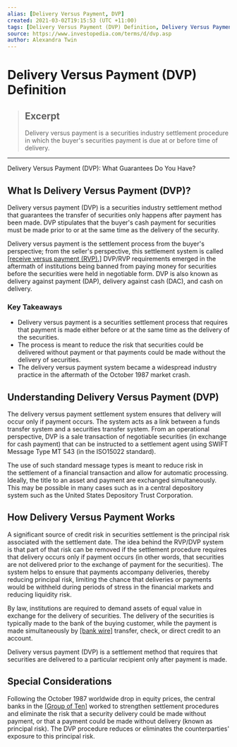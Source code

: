 ```yaml
---
alias: [Delivery Versus Payment, DVP]
created: 2021-03-02T19:15:53 (UTC +11:00)
tags: [Delivery Versus Payment (DVP) Definition, Delivery Versus Payment (DVP): What Guarantees Do You Have?]
source: https://www.investopedia.com/terms/d/dvp.asp
author: Alexandra Twin
---
```


# Delivery Versus Payment (DVP) Definition

> ## Excerpt
> Delivery versus payment is a securities industry settlement procedure in which the buyer's securities payment is due at or before time of delivery.

---

Delivery Versus Payment (DVP): What Guarantees Do You Have?
## What Is Delivery Versus Payment (DVP)?

Delivery versus payment (DVP) is a securities industry settlement method that guarantees the transfer of securities only happens after payment has been made. DVP stipulates that the buyer's cash payment for securities must be made prior to or at the same time as the delivery of the security.

Delivery versus payment is the settlement process from the buyer's perspective; from the seller's perspective, this settlement system is called [[receive versus payment (RVP).]](https://www.investopedia.com/terms/r/rvp.asp) DVP/RVP requirements emerged in the aftermath of institutions being banned from paying money for securities before the securities were held in negotiable form. DVP is also known as delivery against payment (DAP), delivery against cash (DAC), and cash on delivery.

### Key Takeaways

-   Delivery versus payment is a securities settlement process that requires that payment is made either before or at the same time as the delivery of the securities.
-   The process is meant to reduce the risk that securities could be delivered without payment or that payments could be made without the delivery of securities.
-   The delivery versus payment system became a widespread industry practice in the aftermath of the October 1987 market crash.

## Understanding Delivery Versus Payment (DVP)

The delivery versus payment settlement system ensures that delivery will occur only if payment occurs. The system acts as a link between a funds transfer system and a securities transfer system. From an operational perspective, DVP is a sale transaction of negotiable securities (in exchange for cash payment) that can be instructed to a settlement agent using SWIFT Message Type MT 543 (in the ISO15022 standard).

The use of such standard message types is meant to reduce risk in the settlement of a financial transaction and allow for automatic processing. Ideally, the title to an asset and payment are exchanged simultaneously. This may be possible in many cases such as in a central depository system such as the United States Depository Trust Corporation.

## How Delivery Versus Payment Works

A significant source of credit risk in securities settlement is the principal risk associated with the settlement date. The idea behind the RVP/DVP system is that part of that risk can be removed if the settlement procedure requires that delivery occurs only if payment occurs (in other words, that securities are not delivered prior to the exchange of payment for the securities). The system helps to ensure that payments accompany deliveries, thereby reducing principal risk, limiting the chance that deliveries or payments would be withheld during periods of stress in the financial markets and reducing liquidity risk.

By law, institutions are required to demand assets of equal value in exchange for the delivery of securities. The delivery of the securities is typically made to the bank of the buying customer, while the payment is made simultaneously by [[bank wire]](https://www.investopedia.com/terms/b/bankwire.asp) transfer, check, or direct credit to an account.

Delivery versus payment (DVP) is a settlement method that requires that securities are delivered to a particular recipient only after payment is made.

## Special Considerations

Following the October 1987 worldwide drop in equity prices, the central banks in the [[Group of Ten]](https://www.investopedia.com/terms/g/groupoften.asp) worked to strengthen settlement procedures and eliminate the risk that a security delivery could be made without payment, or that a payment could be made without delivery (known as principal risk). The DVP procedure reduces or eliminates the counterparties' exposure to this principal risk.
